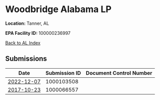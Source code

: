 # Woodbridge Alabama LP

**Location:** Tanner, AL

**EPA Facility ID:** 100000236997

[Back to AL Index](../../index.md)

## Submissions

| Date | Submission ID | Document Control Number |
|------|--------------|-------------------------|
| [2022-12-07](submissions/1000103508.md) | 1000103508 |  |
| [2017-10-23](submissions/1000066557.md) | 1000066557 |  |
